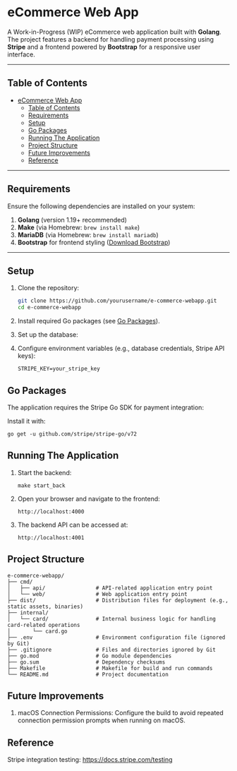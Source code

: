 # eCommerce Web App

A Work-in-Progress (WIP) eCommerce web application built with **Golang**.  
The project features a backend for handling payment processing using **Stripe** and a frontend powered by **Bootstrap** for a responsive user interface.

---

## Table of Contents

- [eCommerce Web App](#ecommerce-web-app)
  - [Table of Contents](#table-of-contents)
  - [Requirements](#requirements)
  - [Setup](#setup)
  - [Go Packages](#go-packages)
  - [Running The Application](#running-the-application)
  - [Project Structure](#project-structure)
  - [Future Improvements](#future-improvements)
  - [Reference](#reference)

---

## Requirements

Ensure the following dependencies are installed on your system:

1. **Golang** (version 1.19+ recommended)
2. **Make** (via Homebrew: `brew install make`)
3. **MariaDB** (via Homebrew: `brew install mariadb`)
4. **Bootstrap** for frontend styling ([Download Bootstrap](https://getbootstrap.com))

---

## Setup

1. Clone the repository:

   ```bash
   git clone https://github.com/yourusername/e-commerce-webapp.git
   cd e-commerce-webapp
   ```

2. Install required Go packages (see [Go Packages](#go-packages)).

3. Set up the database:

4. Configure environment variables (e.g., database credentials, Stripe API keys):

   ```
   STRIPE_KEY=your_stripe_key
   ```

## Go Packages

The application requires the Stripe Go SDK for payment integration:

Install it with:

```
go get -u github.com/stripe/stripe-go/v72
```

## Running The Application

1. Start the backend:

   ```
   make start_back
   ```

2. Open your browser and navigate to the frontend:

   ```
   http://localhost:4000
   ```

3. The backend API can be accessed at:
   ```
   http://localhost:4001
   ```

## Project Structure

```
e-commerce-webapp/
├── cmd/
│   ├── api/                # API-related application entry point
│   └── web/                # Web application entry point
├── dist/                   # Distribution files for deployment (e.g., static assets, binaries)
├── internal/
│   └── card/               # Internal business logic for handling card-related operations
│       └── card.go
├── .env                    # Environment configuration file (ignored by Git)
├── .gitignore              # Files and directories ignored by Git
├── go.mod                  # Go module dependencies
├── go.sum                  # Dependency checksums
├── Makefile                # Makefile for build and run commands
└── README.md               # Project documentation

```

## Future Improvements

1. macOS Connection Permissions: Configure the build to avoid repeated connection permission prompts when running on macOS.

## Reference

Stripe integration testing: https://docs.stripe.com/testing
